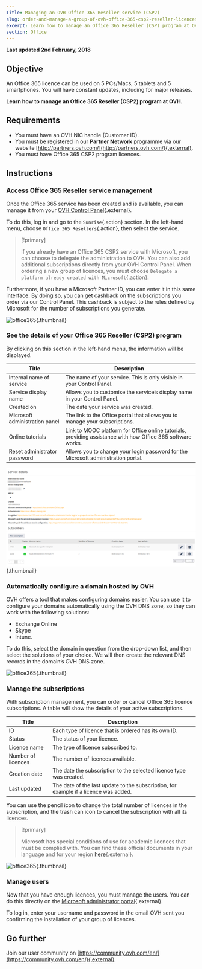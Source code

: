 ```yaml
---
Title: Managing an OVH Office 365 Reseller service (CSP2) 
slug: order-and-manage-a-group-of-ovh-office-365-csp2-reseller-licences
excerpt: Learn how to manage an Office 365 Reseller (CSP) program at OVH
section: Office
---
```


**Last updated 2nd February, 2018**

## Objective

An Office 365 licence can be used on 5 PCs/Macs, 5 tablets and 5 smartphones. You will have constant updates, including for major releases. 

**Learn how to manage an Office 365 Reseller (CSP2) program at OVH.**

## Requirements
- You must have an OVH NIC handle (Customer ID).
-  You must be registered in our **Partner Network** programme via our website [http://partners.ovh.com/](http://partners.ovh.com/){.external}. 
- You must have Office 365 CSP2 program licences.

## Instructions

### Access Office 365 Reseller service management

Once the Office 365 service has been created and is available, you can manage it from your [OVH Control Panel](https://www.ovh.com/auth/?action=gotomanager){.external}.

To do this, log in and go to the `Sunrise`{.action} section. In the left-hand menu, choose `Office 365 Resellers`{.action}, then select the service.

> [!primary]
>
> If you already have an Office 365 CSP2 service with Microsoft, you can choose to delegate the administration to OVH. You can also add additional subscriptions directly from your OVH Control Panel. When ordering a new group of licences, you must choose `Delegate a platform already created with Microsoft`{.action}.
>

Furthermore, if you have a Microsoft Partner ID, you can enter it in this same interface. By doing so, you can get cashback on the subscriptions you order via our Control Panel. This cashback is subject to the rules defined by Microsoft for the number of subscriptions you generate.

![office365](images/sunrise_office365_CSP2.png){.thumbnail}

### See the details of your Office 365 Reseller (CSP2) program

By clicking on this section in the left-hand menu, the information will be displayed.

|Title|Description| 
|---|---| 
|Internal name of service|The name of your service. This is only visible in your Control Panel.| 
|Service display name|Allows you to customise the service’s display name in your Control Panel.| 
|Created on|The date your service was created.| 
| Microsoft administration panel|The link to the Office portal that allows you to manage your subscriptions.| 
|Online tutorials|Link to MOOC platform for Office online tutorials, providing assistance with how Office 365 software works.| 
|Reset administrator password|Allows you to change your login password for the Microsoft administration portal.|

![office365](images/sunrise_office365_CSP2_services_details.png){.thumbnail}

### Automatically configure a domain hosted by OVH

OVH offers a tool that makes configuring domains easier. You can use it to configure your domains automatically using the OVH DNS zone, so they can work with the following solutions:

- Exchange Online
- Skype
- Intune.

To do this, select the domain in question from the drop-down list, and then select the solutions of your choice. We will then create the relevant DNS records in the domain’s OVH DNS zone.

![office365](images/sunrise_office365_CSP2_automatic_domain_configuration.png){.thumbnail}

### Manage the subscriptions

With subscription management, you can order or cancel Office 365 licence subscriptions. A table will show the details of your active subscriptions.

|Title|Description| 
|---|---| 
|ID|Each type of licence that is ordered has its own ID.| 
|Status|The status of your licence.| 
|Licence name|The type of licence subscribed to.| 
|Number of licences|The number of licences available.| 
|Creation date|The date the subscription to the selected licence type was created.| 
|Last updated|The date of the last update to the subscription, for example if a licence was added.|

You can use the pencil icon to change the total number of licences in the subscription, and the trash can icon to cancel the subscription with all its licences.

> [!primary]
>
> Microsoft has special conditions of use for academic licences that must be complied with. You can find these official documents in your language and for your region [here](http://www.microsoftvolumelicensing.com/DocumentSearch.aspx?Mode=2&Keyword=AcademicQualEdUserDef){.external}.
>

![office365](images/sunrise_office365_CSP2_Subscribers.png){.thumbnail}

### Manage users

Now that you have enough licences, you must manage the users. You can do this directly on the [Microsoft administrator portal](https://portal.office.com/Admin/Default.aspx){.external}.

To log in, enter your username and password in the email OVH sent you confirming the installation of your group of licences.

## Go further

Join our user community on [https://community.ovh.com/en/](https://community.ovh.com/en/){.external}
